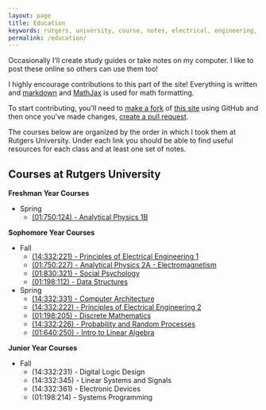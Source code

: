 ```yaml
---
layout: page
title: Education
keywords: rutgers, university, course, notes, electrical, engineering, physics, probability, circuits, psychology, computer, notes, study, review, guide, education
permalink: /education/
---
```


Occasionally I'll create study guides or take notes on my computer. I like to post these online so others can use them too!

I highly encourage contributions to this part of the site! Everything is written and [markdown](http://blanco.io/blog/markup-languages/markdown-is-awesome/) and [MathJax](https://www.mathjax.org/) is used for math formatting.

To start contributing, you'll need to [make a fork](https://help.github.com/articles/fork-a-repo/) of [this site](https://github.com/ZacBlanco/zacblanco.github.io) using GitHub and then once you've made changes, [create a pull request](https://help.github.com/articles/creating-a-pull-request/).

The courses below are organized by the order in which I took them at Rutgers University. Under each link you should be able to find useful resources for each class and at least one set of notes.

## Courses at Rutgers University

**Freshman Year Courses**

- Spring
  - [(01:750:124) - Analytical Physics 1B](analytical-physics-124/)

**Sophomore Year Courses**

- Fall
  - [(14:332:221) - Principles of Electrical Engineering 1](principles-of-ee-1/)
  - [(01:750:227) - Analytical Physics 2A - Electromagnetism](analytical-physics-227/)
  - [(01:830:321) - Social Psychology](social-psychology/)
  - [(01:198:112) - Data Structures](data-structures/)
- Spring
  - [(14:332:331) - Computer Architecture](comp-arch-332/)
  - [(14:332:222) - Principles of Electrical Engineering 2](principles-of-ee-2/)
  - [(01:198:205) - Discrete Mathematics](discrete-math/)
  - [(14:332:226) - Probability and Random Processes](probability-random-processes/)
  - [(01:640:250) - Intro to Linear Algebra](intro-linear-algebra/)
  
**Junior Year Courses**

- Fall
  - (14:332:231) - Digital Logic Design
  - (14:332:345) - Linear Systems and Signals
  - (14:332:361) - Electronic Devices
  - (01:198:214) - Systems Programming